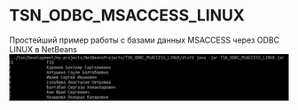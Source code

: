 # TSN_ODBC_MSACCESS_LINUX
Простейший пример работы с базами данных MSACCESS через ODBC LINUX в NetBeans
![srcreenshot](screenshot.png)